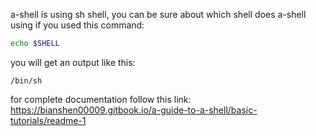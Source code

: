 a-shell is using sh shell, you can be sure about which shell does a-shell using if you used this command: 

```sh
echo $SHELL
```

you will get an output like this: 

```
/bin/sh
```

for complete documentation follow this link: 
https://bianshen00009.gitbook.io/a-guide-to-a-shell/basic-tutorials/readme-1